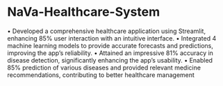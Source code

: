 # NaVa-Healthcare-System
• Developed a comprehensive healthcare application using Streamlit, enhancing 85% user interaction with an intuitive
interface.
• Integrated 4 machine learning models to provide accurate forecasts and predictions, improving the app’s reliability.
• Attained an impressive 81% accuracy in disease detection, significantly enhancing the app’s usability.
• Enabled 85% prediction of various diseases and provided relevant medicine recommendations, contributing to
better healthcare management
